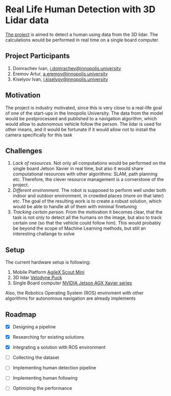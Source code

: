 # Real Life Human Detection with 3D Lidar data
[The project](https://github.com/domrachev03/Real-Life-Human-Detection-with-3D-Lidar-data.git) is aimed to detect a human using data from the 3D lidar. The calculations would be performed in real time on a single board computer.

## Project Participants
1. Domraсhev Ivan, i.domrachev@innopolis.university
2. Eremov Artur, a.eremov@innopolis.university
3. Kiselyov Ivan, i.kiselyov@innopolis.university

## Motivation
The project is industry motivated, since this is very close to a real-life goal of one of the start-ups in the Innopolis University. The data from the model would be postprocessed and published to a navigation algorithm, which would allow to autonomous vehicle follow the person. The lidar is used for other means, and it would be fortunate if it would allow not to install the camera specifically for this task

## Challenges
1. *Lack of resources.* Not only all computations would be performed on the single board Jetson Xavier in real time, but also it would share computational resources with other algorithms: SLAM, path planning etc. Therefore, the clever resource management is a cornerstone of the project.
2. *Different environment.* The robot is supposed to perform well under both indoor and outdoor environment, in crowded places (more on that later) etc. The goal of the resulting work is to create a robust solution, which would be able to handle all of them with minimal finetuning
3. *Tracking certain person.* From the motivation it becomes clear, that the task is not only to detect all the humans on the image, but also to track certain one (so that the vehicle could follow him). This would probably be beyond the scope of Machine Learning methods, but still an interesting challange to solve

## Setup
The current hardware setup is following:
1. Mobile Platform [AgileX Scout Mini](https://global.agilex.ai/products/scout-mini)
2. 3D lidar [Velodyne Puck](https://velodynelidar.com/products/puck/)
3. Single Board computer [NVIDIA Jetson AGX Xavier series](https://www.nvidia.com/en-us/autonomous-machines/embedded-systems/jetson-xavier-series/)

Also, the Robotics Operating System (ROS) enviroment with other algorithms for autonomous navigation are already implements

## Roadmap
- [X] Designing a pipeline
- [X] Researching for existing solutions
- [X] Integrating a solution with ROS environment
- [ ] Collecting the dataset
- [ ] Implementing human detection pipeline
- [ ] Implementing human following
- [ ] Optimizing the performance

